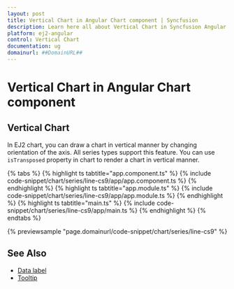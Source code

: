```yaml
---
layout: post
title: Vertical Chart in Angular Chart component | Syncfusion
description: Learn here all about Vertical Chart in Syncfusion Angular Chart component of Syncfusion Essential JS 2 and more.
platform: ej2-angular
control: Vertical Chart
documentation: ug
domainurl: ##DomainURL##
---
```


# Vertical Chart in Angular Chart component

## Vertical Chart

In EJ2 chart, you can draw a chart in vertical manner by changing orientation of the axis. All series types support this feature.
You can use `isTransposed` property in chart to render a chart in vertical manner.

{% tabs %}
{% highlight ts tabtitle="app.component.ts" %}
{% include code-snippet/chart/series/line-cs9/app/app.component.ts %}
{% endhighlight %}
{% highlight ts tabtitle="app.module.ts" %}
{% include code-snippet/chart/series/line-cs9/app/app.module.ts %}
{% endhighlight %}
{% highlight ts tabtitle="main.ts" %}
{% include code-snippet/chart/series/line-cs9/app/main.ts %}
{% endhighlight %}
{% endtabs %}
  
{% previewsample "page.domainurl/code-snippet/chart/series/line-cs9" %}

## See Also

* [Data label](../data-labels/)
* [Tooltip](../tool-tip/)